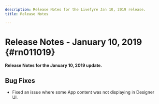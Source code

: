 ```yaml
---
description: Release Notes for the Livefyre Jan 10, 2019 release.
title: Release Notes

---
```


# Release Notes - January 10, 2019 {#rn011019}

**Release Notes for the January 10, 2019 update.**

## Bug Fixes

* Fixed an issue where some App content was not displaying in Designer UI.
